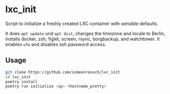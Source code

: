 # lxc_init

Script to initialize a freshly created LXC container with sensible defaults. 

It does `apt update` und `apt dist`, changes the timezone and locale to Berlin, installs docker, zsh, figlet, screen, rsync, borgbackup, and watchtower. It enables `ufw` and disables ssh password access.

## Usage

```bash
git clone https://github.com/simeonreusch/lxc_init
cd lxc_init
poetry install
poetry run initialize <ip> <hostname_pretty>
```
